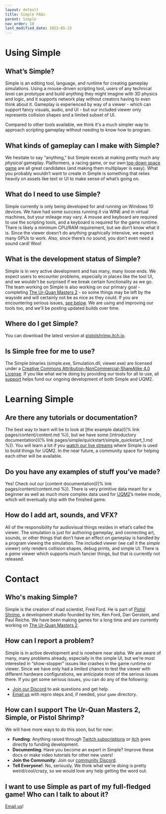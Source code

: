 ```yaml
---
layout: default
title: Simple FAQs
parent: Simple
nav_order: 10
last_modified_date: 2022-05-23
---
```


# Using Simple

## What’s Simple?

Simple is an editing tool, language, and runtime for creating gameplay simulations. Using a mouse-driven scripting tool, users of any technical level can prototype and build anything they might imagine with 3D physics and logic, and it supports network play without creators having to even think about it. Gameplay is experienced by way of a viewer - which can support fancy visuals, audio, and UI - but our included viewer only represents collision shapes and a limited subset of UI.

Compared to other tools available, we think it's a much simpler way to approach scripting gameplay without needing to know how to program.

## What kinds of gameplay can I make with Simple?

We hesitate to say "anything," but Simple excels at making pretty much any _physical_ gameplay. Platformers, a racing game, or our own [top-down space game](https://pistolshrimpgames.com/uqm2/) are all great candidates (and making them multiplayer is easy). What you probably wouldn’t want to create in Simple is something that relies heavily on assets like text or UI to make sense of what’s going on.

## What do I need to use Simple?

Simple currently is only being developed for and running on Windows 10 devices. We have had some success running it via WINE and in virtual machines, but your mileage may vary. A mouse and keyboard are required to use the scripting tools, and a keyboard is required for the game runtime. There is likely a minimum CPU/RAM requirement, but we don’t know what it is. Since the viewer doesn’t do anything graphically intensive, we expect many GPUs to work. Also, since there’s no sound, you don’t even need a sound card! Woo!

## What is the development status of Simple?

Simple is in very active development and has many, many loose ends. We expect users to encounter problems, especially in places like the tool UI, and we wouldn't be surprised if we break certain functionality as we go. The team working on Simple is also working on our primary goal - completing [The Ur-Quan Masters 2](https://pistolshrimpgames.com/uqm2/) - so some things may be left by the wayside and will certainly not be as nice as they could. If you are encountering serious issues, [see below](#how-can-i-report-a-problem). We are using and improving our tools too, and we'll be posting updated builds over time.

## Where do I get Simple?

You can download the latest version at [pistolshrimp.itch.io](https://pistolshrimp.itch.io/simple).

## Is Simple free for me to use?

The Simple binaries (simple.exe, Simulation.dll, viewer.exe) are licensed under a [Creative Commons Attribution-NonCommercial-ShareAlike 4.0 License](https://creativecommons.org/licenses/by-nc-sa/4.0/). If you like what we're doing by providing our tools for all to use, all [support](#how-can-i-support-simple-the-ur-quan-masters-2-or-pistol-shrimp) helps fund our ongoing development of both Simple and UQM2.

# Learning Simple

## Are there any tutorials or documentation?

The best way to learn will be to look at [the example data]({% link pages/content/content.md %}), but we have some [introductory documentation]({% link pages/simple/quickstart/simple_quickstart_1.md %}). You will learn a lot if you [watch our live streams](https://twitch.tv/pebby) where Simple is used to build things for UQM2. In the near future, a community space for helping each other will be available.

## Do you have any examples of stuff you’ve made?

Yes! Check out our [content documentation]({% link pages/content/content.md %}). There is very primitive data meant for a beginner as well as much more complex data used for [UQM2](https://pistolshrimpgames.com/uqm2/)’s melee mode, which will eventually ship with the finished game.

## How do I add art, sounds, and VFX?

 All of the responsibility for audiovisual things resides in what’s called the viewer. The simulation is just for authoring gameplay, and connecting art, sounds, or other things that don’t have an effect on gameplay is handled by a program viewing the simulation. The included viewer (we call it the _simple_ viewer) only renders collision shapes, debug prints, and simple UI. There is a _game_ viewer which supports much fancier things, but that is currently not released.

# Contact

## Who's making Simple?

Simple is the creation of mad scientist, Fred Ford. He is part of [Pistol Shrimp](https://pistolshrimpgames.com), a development studio founded by him, Ken Ford, Dan Gerstein, and Paul Reiche. We have been making games for a long time and are currently working on [The Ur-Quan Masters 2](https://pistolshrimpgames.com/uqm2/).

## How can I report a problem?

Simple is in active development and is nowhere near alpha. We are aware of many, many problems already, especially in the simple UI, but we’re most interested in “show-stopper” issues like crashes in the game runtime or viewer. Since we have only had a limited chance to test the viewer with different hardware configurations, we anticipate most of the serious issues there. If you get some serious issues, you can do any of the following:
- [Join our Discord](https://discord.gg/nvw4JbsY) to ask questions and get help.
- [Email us](mailto:help@pistolshrimpgames.com) with repro steps and, if needed, your `game` directory.

## How can I support The Ur-Quan Masters 2, Simple, or Pistol Shrimp?

We will have more ways to do this soon, but for now:
- **Funding**: Anything raised through [Twitch subscriptions](https://twitch.tv/pebby) or [itch](https://pistolshrimp.itch.io/simple/purchase) goes directly to funding development.
- **Documenting**: Have you become an expert in Simple? Improve these docs or make video tutorials for other new users!
- **Join the Community**: Join our [community Discord](https://discord.gg/rasVCDmYKp).
- **Tell Everyone!**: No, seriously. We think what we're doing is pretty weird/cool/crazy, so we would love any help getting the word out.

## I want to use Simple as part of my full-fledged game! Who can I talk to about it?

[Email us](mailto:contact@pistolshrimpgames.com)!


